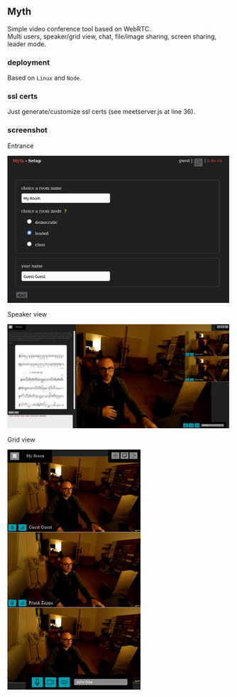 ## Myth
Simple video conference tool based on WebRTC.  
Multi users, speaker/grid view, chat, file/image sharing, screen sharing, leader mode.
  
### deployment
Based on ```Linux``` and ```Node```.

### ssl certs
Just generate/customize ssl certs (see meetserver.js at line 36).

### screenshot

Entrance

<img src="/served/images/screenshot1.png" width="500" />

Speaker view

<img src="/served/images/screenshot2.png" width="500" />

Grid view

<img src="/served/images/screenshot3.png" width="300" />